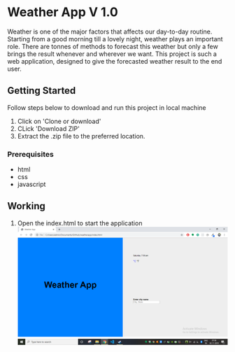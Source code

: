 # Weather App V 1.0

Weather is one of the major factors that affects our day-to-day routine. Starting from a good morning till a lovely night, weather plays an important role. There are tonnes of methods to forecast this weather but only a few brings the result whenever and wherever we want. This project is such a web application, designed to give the forecasted weather result to the end user.

## Getting Started

Follow steps below to download and run this project in local machine
1. Click on 'Clone or download'
2. CLick 'Download ZIP'
3. Extract the .zip file to the preferred location.

### Prerequisites

* html
* css
* javascript

## Working

1. Open the index.html to start the application
![alt text](images/Home.png)
